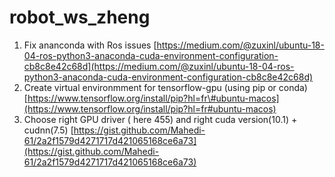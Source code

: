 # robot\_ws\_zheng

1. Fix ananconda with Ros issues [https://medium.com/@zuxinl/ubuntu-18-04-ros-python3-anaconda-cuda-environment-configuration-cb8c8e42c68d](https://medium.com/@zuxinl/ubuntu-18-04-ros-python3-anaconda-cuda-environment-configuration-cb8c8e42c68d)
2. Create virtual environmment for tensorflow-gpu \(using pip or conda\) [https://www.tensorflow.org/install/pip?hl=fr\#ubuntu-macos](https://www.tensorflow.org/install/pip?hl=fr#ubuntu-macos)
3. Choose right GPU driver \( here 455\) and right cuda version\(10.1\) + cudnn\(7.5\) [https://gist.github.com/Mahedi-61/2a2f1579d4271717d421065168ce6a73](https://gist.github.com/Mahedi-61/2a2f1579d4271717d421065168ce6a73)

